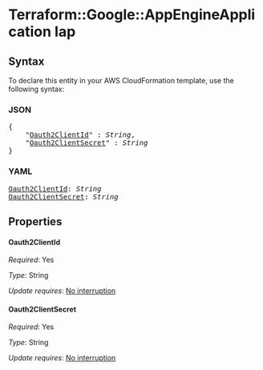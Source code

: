 # Terraform::Google::AppEngineApplication Iap

## Syntax

To declare this entity in your AWS CloudFormation template, use the following syntax:

### JSON

<pre>
{
    "<a href="#oauth2clientid" title="Oauth2ClientId">Oauth2ClientId</a>" : <i>String</i>,
    "<a href="#oauth2clientsecret" title="Oauth2ClientSecret">Oauth2ClientSecret</a>" : <i>String</i>
}
</pre>

### YAML

<pre>
<a href="#oauth2clientid" title="Oauth2ClientId">Oauth2ClientId</a>: <i>String</i>
<a href="#oauth2clientsecret" title="Oauth2ClientSecret">Oauth2ClientSecret</a>: <i>String</i>
</pre>

## Properties

#### Oauth2ClientId

_Required_: Yes

_Type_: String

_Update requires_: [No interruption](https://docs.aws.amazon.com/AWSCloudFormation/latest/UserGuide/using-cfn-updating-stacks-update-behaviors.html#update-no-interrupt)

#### Oauth2ClientSecret

_Required_: Yes

_Type_: String

_Update requires_: [No interruption](https://docs.aws.amazon.com/AWSCloudFormation/latest/UserGuide/using-cfn-updating-stacks-update-behaviors.html#update-no-interrupt)

